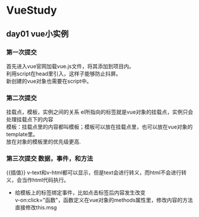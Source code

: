 # VueStudy 
## day01 vue小实例 
### 第一次提交
首先进入vue官网加载vue.js文件，将其添加到项目内。<br/>利用script在head里引入，这样子能够防止抖屏。<br/>新创建的vue对象也需要在script中。
### 第二次提交
挂载点，模板，实例之间的关系
el所指向的标签就是vue对象的挂载点，实例只会处理挂载点下的内容<br/>
模板：挂载点里的内容都叫模板；模板可以放在挂载点里，也可以放在vue对象的template里。<br/>
放在对象的模板里的优先级更高.
### 第三次提交 数据，事件，和方法
{{插值}}
v-text和v-html都可以显示，但是text会进行转义，而html不会进行转义，会当作html代码执行。<br/>
- 给模板上的标签绑定事件，比如点击标签后内容发生改变<br/>
  v-on:click="函数"，函数定义在vue对象的methods属性里，修改内容的方法直接修改this.msg<br/>
  
